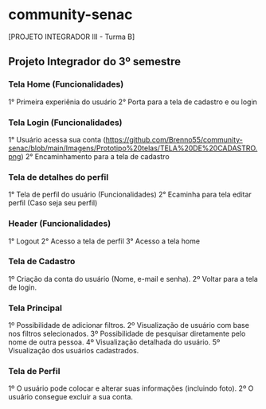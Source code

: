 # community-senac

[PROJETO INTEGRADOR III - Turma B]

## Projeto Integrador do 3º semestre

### Tela Home (Funcionalidades) 
1° Primeira experiênia do usuário 
2° Porta para a tela de cadastro e ou login

### Tela Login (Funcionalidades) 
1° Usuário acessa sua conta 
(https://github.com/Brenno55/community-senac/blob/main/Imagens/Prototipo%20telas/TELA%20DE%20CADASTRO.png)
2° Encaminhamento para a tela de cadastro


### Tela de detalhes do perfil 
1° Tela de perfil do usuário (Funcionalidades) 
2° Ecaminha para tela editar perfil (Caso seja seu perfil)

### Header (Funcionalidades) 
1° Logout 
2° Acesso a tela de perfil 
3° Acesso a tela home


### Tela de Cadastro
1º Criação da conta do usuário (Nome, e-mail e senha).
2º Voltar para a tela de login.

### Tela Principal
1º Possibilidade de adicionar filtros.
2º Visualização de usuário com base nos filtros selecionados.
3º Possibilidade de pesquisar diretamente pelo nome de outra pessoa.
4º Visualização detalhada do usuário.
5º Visualização dos usuários cadastrados.

### Tela de Perfil
1º O usuário pode colocar e alterar suas informações (incluindo foto).
2º O usuário consegue excluir a sua conta.

